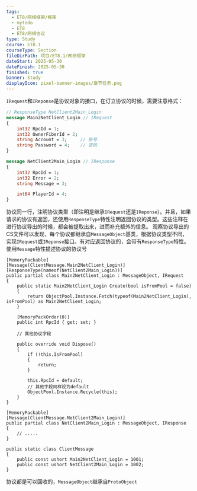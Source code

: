 ```yaml
---
tags:
  - ET8/网络框架/框架
  - mytodo
  - ET8
  - ET8/网络协议
type: Study
course: ET8.1
courseType: Section
fileDirPath: 项目/ET8.1/网络框架
dateStart: 2025-05-30
dateFinish: 2025-05-30
finished: true
banner: Study
displayIcon: pixel-banner-images/章节任务.png
---
```

`IRequest`和`IReponse`是协议对象的接口，在订立协议的时候，需要注意格式：
```protobuf
// ResponseType NetClient2Main_Login
message Main2NetClient_Login // IRequest
{
	int32 RpcId = 1;
	int32 OwnerFiberId = 2;
	string Account = 3;		// 账号
	string Password = 4; 	// 密码
}

message NetClient2Main_Login // IResponse
{
	int32 RpcId = 1;
	int32 Error = 2;
	string Message = 3;

	int64 PlayerId = 4;
}
```
协议同一行，注明协议类型（即注明是继承`IRequest`还是`IReponse`）。并且，如果请求的协议有返回，还使用`ResponseType`特性注明返回协议的类型。这些注释在进行协议导出的时候，都会被提取出来，进而补充额外的信息。
观察协议导出的CS文件可以发现，每个协议都继承自`MessageObject`基类，根据协议类型不同，实现`IRequest`或`IReponse`接口。有对应返回协议的，会带有`ResponseType`特性。使用`Message`特性描述协议的协议号
```CSharp
[MemoryPackable]
[Message(ClientMessage.Main2NetClient_Login)]
[ResponseType(nameof(NetClient2Main_Login))]
public partial class Main2NetClient_Login : MessageObject, IRequest
{
    public static Main2NetClient_Login Create(bool isFromPool = false)
    {
        return ObjectPool.Instance.Fetch(typeof(Main2NetClient_Login), isFromPool) as Main2NetClient_Login;
    }

    [MemoryPackOrder(0)]
    public int RpcId { get; set; }

    // 其他协议字段
  
    public override void Dispose()
    {
        if (!this.IsFromPool)
        {
            return;
        }

        this.RpcId = default;
        // 其他字段同样设为default
        ObjectPool.Instance.Recycle(this);
    }
}

[MemoryPackable]
[Message(ClientMessage.NetClient2Main_Login)]
public partial class NetClient2Main_Login : MessageObject, IResponse
{
    // .....
}

public static class ClientMessage
{
    public const ushort Main2NetClient_Login = 1001;
    public const ushort NetClient2Main_Login = 1002;
}
```
协议都是可以回收的，`MessageObject`继承自`ProtoObject`